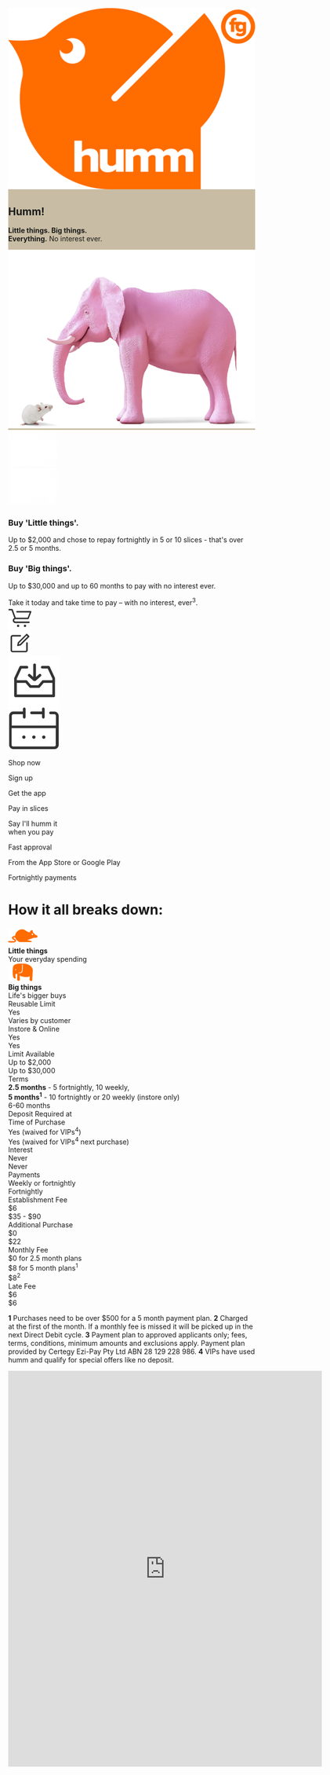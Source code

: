 <link rel="stylesheet" href="css/custom_index.css">

<div class="region-hero-banner" style="background-color: #C8BDA4">
	<div id="logo">
			<img src="img/index/humm-logo.png">
	</div>
	<div class="hero-text">
		<h2>Humm!</h2>
		<p><strong>Little things. Big things.</strong><br>
			<strong>Everything.</strong> No interest ever.
		</p>
	</div>
	<div id="elephant_img">
		<img src="img/index/Humm_header_how_0.png">
	</div>
</div>

<div id="things_container">
	<div id="images">
		<div class="little_img">
			<img src="img/index/Humm_MouseWhite.png">
		</div>
		<div class="big_img">
			<img src="img/index/Humm_ElephantWhite.png">
		</div>
	</div>
	<div id="text">
		<div class="little-things">
			<h3><strong>Buy 'Little things'.</strong></h3>
			<div>
				<p>Up to $2,000 and chose to repay fortnightly in 5 or 10 slices - that's over 2.5 or 5 months.</p>
			</div>
		</div>
		<div class="big-things">
			<h3><strong>Buy 'Big things'.</strong></h3>
			<div>
				<p>Up to $30,000 and up to 60 months to pay with no interest ever.</p>
			</div>
		</div>
	</div>
</div>

<div id="take_it_container">
	Take it today and take time to pay – with no interest, ever<sup>3</sup>.
</div>


<div id="get_humm">
	<div id="get_humming">
		<div id="humm1">
			<img src="img/index/shopnow.svg">
		</div>
		<div id="humm2">
			<img src="img/index/signup.svg">
		</div>
		<div id="humm3">
			<img src="img/index/download.png">
		</div>
		<div id="humm4">
			<img src="img/index/pay_in_slices.png">
		</div>
	</div>
	<div id="get_humming_text">
		<p>Shop now</p>
		<p>Sign up</p>
		<p>Get the app</p>
		<p>Pay in slices</p>
	</div>
	<div id="get_humming_subtext">
		<p>Say I'll humm it<br>when you pay</p>
		<p>Fast approval</p>
		<p>From the App Store or Google Play</p>
		<p>Fortnightly payments</p>
	</div>
</div>


<div id="DIV_1">
	<div id="DIV_4">
		<div id="DIV_5">
			<h1 id="H1_6">
				How it all breaks down:
			</h1>
		</div>
		<div id="DIV_10">
			<div class="row">
				<div class="row_heading">
				</div>
				<div id="little_things_cell" class="row_cell">
					<img src="img/index/mouse-little%20things.png"/><br>
					<strong>Little things</strong><br>
					Your everyday spending
				</div>
				<div class="row_cell">
					<img src="img/index/elephant-Big%20things.png"/><br>
					<strong>Big things</strong><br>
					Life's bigger buys
				</div>
			</div>
			<div class="row">
				<div class="row_heading">
					Reusable Limit
				</div>
				<div class="row_cell">
					Yes
				</div>
				<div class="row_cell">
					Varies by customer
				</div>
			</div>
			<div class="row">
				<div class="row_heading">
					Instore & Online
				</div>
				<div class="row_cell">
					Yes
				</div>
				<div class="row_cell">
					Yes
				</div>
			</div>
			<div class="row">
				<div class="row_heading">
					Limit Available
				</div>
				<div class="row_cell">
					Up to $2,000
				</div>
				<div class="row_cell">
					Up to $30,000
				</div>
			</div>
			<div class="row">
				<div class="row_heading">
					Terms
				</div>
				<div class="row_cell multiline_cell">
					<b>2.5 months</b> - 5 fortnightly, 10 weekly,<br>
					<b>5 months<sup>1</sup></b> - 10 fortnightly or 20
					weekly (instore only)
				</div>
				<div class="row_cell">
					6-60 months
				</div>
			</div>
			<div class="row">
				<div class="row_heading">
					Deposit Required at <br>Time of Purchase
				</div>
				<div class="row_cell">
					Yes (waived for VIPs<sup>4</sup>)
				</div>
				<div class="row_cell">
					Yes (waived for VIPs<sup>4</sup> next purchase)
				</div>
			</div>
			<div class="row">
				<div class="row_heading">
					Interest
				</div>
				<div class="row_cell">
					Never
				</div>
				<div class="row_cell">
					Never
				</div>
			</div>
			<div class="row">
				<div class="row_heading">
					Payments
				</div>
				<div class="row_cell">
					Weekly or fortnightly
				</div>
				<div class="row_cell">
					Fortnightly
				</div>
			</div>
			<div class="row">
				<div class="row_heading">
					Establishment Fee
				</div>
				<div class="row_cell">
					$6
				</div>
				<div class="row_cell">
					$35 - $90
				</div>
			</div>
			<div class="row">
				<div class="row_heading">
					Additional Purchase
				</div>
				<div class="row_cell">
					$0
				</div>
				<div class="row_cell">
					$22
				</div>
			</div>
			<div class="row">
				<div class="row_heading">
					Monthly Fee
				</div>
				<div class="row_cell multiline_cell">
					$0 for 2.5 month plans<br>
					$8 for 5 month plans<sup>1</sup>
				</div>
				<div class="row_cell">
					$8<sup>2</sup>
				</div>
			</div>
			<div class="row">
				<div class="row_heading">
					Late Fee
				</div>
				<div class="row_cell">
					$6
				</div>
				<div class="row_cell">
					$6
				</div>
			</div>
		</div>
	</div>
</div>

<p id="footer">
	<strong>1</strong> Purchases need to be over $500 for a 5 month payment plan. <strong>2</strong> Charged at the first of the month. If a monthly fee is missed it will be picked up in the next Direct Debit cycle.
	<strong>3</strong> Payment plan to approved applicants only; fees, terms, conditions, minimum amounts and exclusions apply. Payment plan provided by Certegy Ezi-Pay Pty Ltd ABN 28 129 228 986.
	<strong>4</strong> VIPs have used humm and qualify for special offers like no deposit.
</p>

<iframe src="https://docs.google.com/forms/d/e/1FAIpQLSfbYxmvMMiLE1iB5PwL9CT-H_SNuR_6QnQI5-b90peXJvlKwA/viewform?embedded=true" width="640" height="806" frameborder="0" marginheight="0" marginwidth="0">Loading…</iframe>